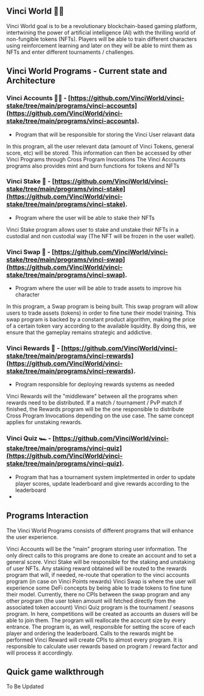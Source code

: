 
## Vinci World 🌊🌊

Vinci World goal is to be a revolutionary blockchain-based gaming platform, intertwining the power of artificial intelligence (AI) with the thrilling world of non-fungible tokens (NFTs).
Players will be able to train different characters using reinforcement learning and later on they will be able to mint them as NFTs and enter different tournaments / challenges.

## Vinci World Programs - Current state and Architecture

### Vinci Accounts 👨‍💻 - [https://github.com/VinciWorld/vinci-stake/tree/main/programs/vinci-accounts](https://github.com/VinciWorld/vinci-stake/tree/main/programs/vinci-accounts).
- Program that will be responsible for storing the Vinci User relavant data

In this program, all the user relevant data (amount of Vinci Tokens, general score, etc) will be stored. This information can then be accessed by other Vinci Programs through Cross Program Invocations
The Vinci Accounts programs also provides mint and burn functions for tokens and NFTs   

### Vinci Stake 🥩 - [https://github.com/VinciWorld/vinci-stake/tree/main/programs/vinci-stake](https://github.com/VinciWorld/vinci-stake/tree/main/programs/vinci-stake).
- Program where the user will be able to stake their NFTs

Vinci Stake program allows user to stake and unstake their NFTs in a custodial and non custodial way (The NFT will be frozen in the user wallet).   

### Vinci Swap 💱 - [https://github.com/VinciWorld/vinci-stake/tree/main/programs/vinci-swap](https://github.com/VinciWorld/vinci-stake/tree/main/programs/vinci-swap).
- Program where the user will be able to trade assets to improve his character

In this program, a Swap program is being built. This swap program will allow users to trade assets (tokens) in order to fine tune their model training. This swap program is backed by a constant product algorithm, making the price of a certain token vary according to the available liquidity. By doing this, we ensure that the gameplay remains strategic and addictive.  



### Vinci Rewards 🥇 - [https://github.com/VinciWorld/vinci-stake/tree/main/programs/vinci-rewards](https://github.com/VinciWorld/vinci-stake/tree/main/programs/vinci-rewards).
- Program responsible for deploying rewards systems as needed

Vinci Rewards will the "middleware" between all the programs when rewards need to be distributed. If a match / tournament / PvP match if finished, the Rewards program will be the one responsible to distribute Cross Program Invocations depending on the use case.
The same concept applies for unstaking rewards.  



### Vinci Quiz 🏎️ - [https://github.com/VinciWorld/vinci-stake/tree/main/programs/vinci-quiz](https://github.com/VinciWorld/vinci-stake/tree/main/programs/vinci-quiz).
- Program that has a tournament system impletmented in order to update player scores, update leaderboard and give rewards according to the leaderboard
- 

## Programs Interaction

The Vinci World Programs consists of different programs that will enhance the user experience.

Vinci Accounts will be the "main" program storing user information. The only direct calls to this programs are done to create an account and to set a general score.
Vinci Stake will be responsible for the staking and unstaking of user NFTs. Any staking reward obtained will be routed to the rewards program that will, if needed, re-route that operation to the vinci accounts program (in case on Vinci Points rewards)
Vinci Swap is where the user will experience some DeFi concepts by being able to trade tokens to fine tune their model. Currently, there no CPIs between the swap program and any other program (the user token amount will fetched directly from the associated token account)
Vinci Quiz program is the tournament / seasons program. In here, competitions will be created as accounts an dusers will be able to join them. The program will reallocate the acocunt size by every entrance. The program is, as well, responsible for setting the score of each player and ordering the leaderboard. Calls to the rewards might be performed
Vinci Reward will create CPIs to almost every program. It is responsible to calculate user rewards based on program / reward factor and will process it accordingly.

## Quick game walkthrough

To Be Updated
